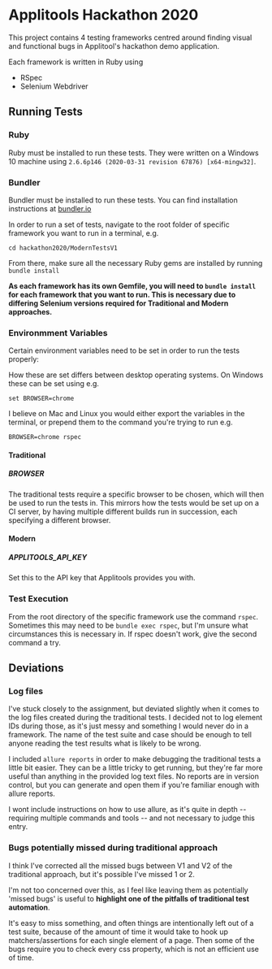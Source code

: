 # Applitools Hackathon 2020

This project contains 4 testing frameworks centred around finding visual and functional bugs in Applitool's hackathon
demo application.

Each framework is written in Ruby using
* RSpec
* Selenium Webdriver

## Running Tests

### Ruby
Ruby must be installed to run these tests.  They were written on a Windows 10 machine using `2.6.6p146 (2020-03-31
 revision 67876) [x64-mingw32]`.

### Bundler
Bundler must be installed to run these tests. You can find installation instructions at [bundler.io](https://bundler.io/)

In order to run a set of tests, navigate to the root folder of specific framework you want to run in
a terminal, e.g.
```
cd hackathon2020/ModernTestsV1
```

From there, make sure all the necessary Ruby gems are installed by running
```bundle install```

__As each framework has its own Gemfile, you will need to `bundle install` for each framework that you want to run.
This is necessary due to differing Selenium versions required for Traditional and Modern approaches.__

### Environmment Variables

Certain environment variables need to be set in order to run the tests properly:

How these are set differs between desktop operating systems.  On Windows these can be set using e.g.

```set BROWSER=chrome```

I believe on Mac and Linux you would either export the variables in the terminal, or prepend them to the command
you're trying to run e.g.

```BROWSER=chrome rspec```

#### Traditional

##### BROWSER

The traditional tests require a specific browser to be chosen, which will then be used to run the tests in. This mirrors
how the tests would be set up on a CI server, by having multiple different builds run in succession, each specifying
a different browser.

#### Modern

##### APPLITOOLS_API_KEY

Set this to the API key that Applitools provides you with.

### Test Execution

From the root directory of the specific framework use the command `rspec`.  Sometimes this may need to be 
`bundle exec rspec`, but I'm unsure what circumstances this is necessary in.  If rspec doesn't work, give the second
command a try.

## Deviations

### Log files
I've stuck closely to the assignment, but deviated slightly when it comes to the log files created during the
traditional tests. I decided not to log element IDs during those, as it's just messy and something I would never do
in a framework. The name of the test suite and case should be enough to tell anyone reading the test results
what is likely to be wrong.

I included `allure reports` in order to make debugging the traditional tests a little bit easier.  They can be a little
tricky to get running, but they're far more useful than anything in the provided log text files. No reports are in
version control, but you can generate and open them if you're familiar enough with allure reports.

I wont include instructions on how to use allure, as it's quite in depth -- requiring multiple commands and tools -- 
and not necessary to judge this entry.

### Bugs potentially missed during traditional approach

I think I've corrected all the missed bugs between V1 and V2 of the traditional approach, but it's possible I've 
missed 1 or 2.

I'm not too concerned over this, as I feel like leaving them as potentially 'missed bugs' is useful to __highlight one 
of the pitfalls of traditional test automation__. 

It's easy to miss something, and often things are intentionally left out of a test suite, because of the amount of time
it would take to hook up matchers/assertions for each single element of a page.  Then some of the bugs require you
to check every css property, which is not an efficient use of time.
